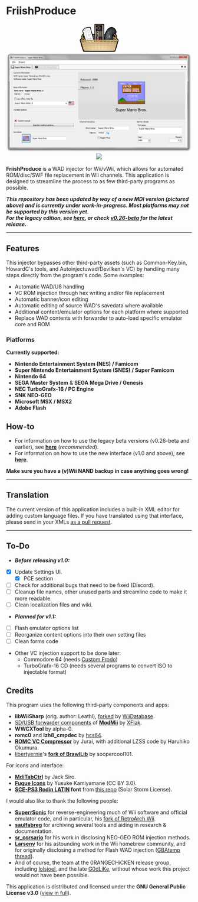 # FriishProduce
<div align=center><a href=""><img src="https://raw.githubusercontent.com/CatmanFan/FriishProduce/main/legacy/FriishProduce/Resources/images/icon.png" width="105" height="75" /></a><br>
<img src="https://github.com/CatmanFan/FriishProduce/blob/main/images/new.png?raw=true"/><br>
<a href="https://gbatemp.net/threads/friishproduce-multiplatform-wad-injector.632028/"><img src="https://img.shields.io/badge/GBAtemp-link-blue" /></a>
</div>

**FriishProduce** is a WAD injector for Wii/vWii, which allows for automated ROM/disc/SWF file replacement in Wii channels.
This application is designed to streamline the process to as few third-party programs as possible.

***This repository has been updated by way of a new MDI version (pictured above) and is currently under work-in-progress. Most platforms may not be supported by this version yet.<br>For the legacy edition, see [here](https://github.com/CatmanFan/FriishProduce/tree/main/legacy), or check [v0.26-beta](https://github.com/CatmanFan/FriishProduce/releases/tag/v0.26-beta) for the latest release.***

---

## Features
This injector bypasses other third-party assets (such as Common-Key.bin, HowardC's tools, and Autoinjectuwad/Devilken's VC) by handling many steps directly from the program's code. Some examples:
* Automatic WAD/U8 handling
* VC ROM injection through hex writing and/or file replacement
* Automatic banner/icon editing
* Automatic editing of source WAD's savedata where available
* Additional content/emulator options for each platform where supported
* Replace WAD contents with forwarder to auto-load specific emulator core and ROM

### Platforms
**Currently supported:**
* **Nintendo Entertainment System (NES) / Famicom**
* **Super Nintendo Entertainment System (SNES) / Super Famicom**
* **Nintendo 64**
* **SEGA Master System** & **SEGA Mega Drive / Genesis**
* **NEC TurboGrafx-16 / PC Engine**
* **SNK NEO-GEO**
* **Microsoft MSX / MSX2**
* **Adobe Flash**

## How-to
* For information on how to use the legacy beta versions (v0.26-beta and earlier), see **[here](https://github.com/CatmanFan/FriishProduce/wiki/FriishProduce-Legacy)** (*recommended*).
* For information on how to use the new interface (v1.0 and above), see **[here](https://github.com/CatmanFan/FriishProduce/wiki/FriishProduce-v1.0)**.

**Make sure you have a (v)Wii NAND backup in case anything goes wrong!**

---

## Translation
The current version of this application includes a built-in XML editor for adding custom language files. If you have translated using that interface, please send in your XMLs [as a pull request](https://github.com/CatmanFan/FriishProduce/pulls).

---

## To-Do
* ***Before releasing v1.0:***
- [X] Update Settings UI.
  - [X] PCE section
- [ ] Check for additional bugs that need to be fixed (Discord).
- [ ] Cleanup file names, other unused parts and streamline code to make it more readable.
- [ ] Clean localization files and wiki.
* ***Planned for v1.1:***
- [ ] Flash emulator options list
- [ ] Reorganize content options into their own setting files
- [ ] Clean forms code
* Other VC injection support to be done later:
  * Commodore 64 (needs [Custom Frodo](https://gbatemp.net/threads/custom-frodo-for-c64-vc-injection.102356/))
  * TurboGrafx-16 CD (needs several programs to convert ISO to injectable format)

## Credits
This program uses the following third-party components and apps:
* **libWiiSharp** (orig. author: Leathl), [forked](https://github.com/WiiDatabase/libWiiSharp/) by [WiiDatabase](https://github.com/WiiDatabase).
* [SD/USB forwarder components](https://github.com/modmii/modmii.github.io/tree/master/Support/DOLS) of **[ModMii](https://github.com/modmii/modmii.github.io)** by [XFlak](https://github.com/xflak).
* **WWCXTool** by alpha-0.
* **romc0** and **lzh8_cmpdec** by [hcs64](https://github.com/hcs64).
* **[ROMC VC Compressor](https://www.elotrolado.net/hilo_romc-vc-compressor_1015640)** by Jurai, with additional LZSS code by Haruhiko Okumura.
* [libertyernie](https://github.com/libertyernie)'s **[fork of BrawlLib](https://github.com/libertyernie/brawllib-wit)** by soopercool101.

For icons and interface:
* **[MdiTabCtrl](https://github.com/JacksiroKe/MdiTabCtrl)** by Jack Siro.
* **[Fugue Icons](https://p.yusukekamiyamane.com/)** by Yusuke Kamiyamane (CC BY 3.0).
* **[SCE-PS3 Rodin LATIN](https://github.com/skrptktty/ps3-firmware-beginners-luck/blob/master/PS3_411/update_files/dev_flash/data/font/SCE-PS3-RD-R-LATIN.TTF) font** from [this repo](https://github.com/skrptktty/ps3-firmware-beginners-luck) (Solar Storm License).

I would also like to thank the following people:
* **[SuperrSonic](https://github.com/SuperrSonic)** for reverse-engineering much of Wii software and official emulator code, and in particular, his [fork of RetroArch Wii](https://github.com/SuperrSonic/RA-SS).
* **[saulfabreg](https://github.com/saulfabregwiivc)** for archiving several tools and aiding in research & documentation.
* **[sr_corsario](https://gbatemp.net/members/sr_corsario.128473/)** for his work in disclosing NEO-GEO ROM injection methods.
* **[Larsenv](https://github.com/Larsenv)** for his astounding work in the Wii homebrew community, and for originally disclosing a method for Flash WAD injection ([GBAtemp thread](https://gbatemp.net/threads/how-to-make-flash-game-wad-injects.561406/)).
* And of course, the team at the 0RANGECHiCKEN release group, including [lolsjoel](https://gbatemp.net/members/lolsjoel.18721/), and the late [G0dLiKe](https://gbatemp.net/members/g0dlike.190457/), without whose work this project would not have been possible.

This application is distributed and licensed under the **GNU General Public License v3.0** ([view in full](https://github.com/CatmanFan/FriishProduce/blob/main/LICENSE)).
